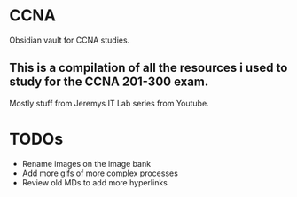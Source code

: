 # CCNA
Obsidian vault for CCNA studies.

## This is a compilation of all the resources i used to study for the CCNA 201-300 exam.

Mostly stuff from Jeremys IT Lab series from Youtube.

# TODOs

- Rename images on the image bank
- Add more gifs of more complex processes
- Review old MDs to add more hyperlinks
